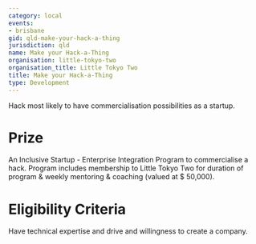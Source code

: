 ```yaml
---
category: local
events:
- brisbane
gid: qld-make-your-hack-a-thing
jurisdiction: qld
name: Make your Hack-a-Thing
organisation: little-tokyo-two
organisation_title: Little Tokyo Two
title: Make your Hack-a-Thing
type: Development
---
```


Hack most likely to have commercialisation possibilities as a startup.

# Prize
An Inclusive Startup - Enterprise Integration Program to commercialise a hack. Program includes membership to Little Tokyo Two for duration of program & weekly mentoring & coaching (valued at $ 50,000).

# Eligibility Criteria
Have technical expertise and drive and willingness to create a company.